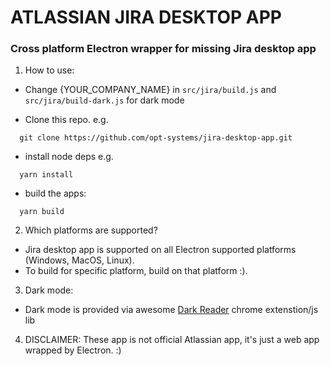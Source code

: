 # ATLASSIAN JIRA DESKTOP APP 

### Cross platform Electron wrapper for missing Jira desktop app


1. How to use:

- Change {YOUR_COMPANY_NAME} in `src/jira/build.js` and `src/jira/build-dark.js` for dark mode

- Clone this repo. e.g. 
```
  git clone https://github.com/opt-systems/jira-desktop-app.git
```
- install node deps e.g.
```
  yarn install
```
- build the apps:
```
  yarn build
```

2. Which platforms are supported?

- Jira desktop app is supported on all Electron supported platforms (Windows, MacOS, Linux). 
- To build for specific platform, build on that platform :).

3. Dark mode:

- Dark mode is provided via awesome [Dark Reader](https://github.com/darkreader/darkreader) chrome extenstion/js lib

4. DISCLAIMER: These app is not official Atlassian app, it's just a web app wrapped by Electron. :)

